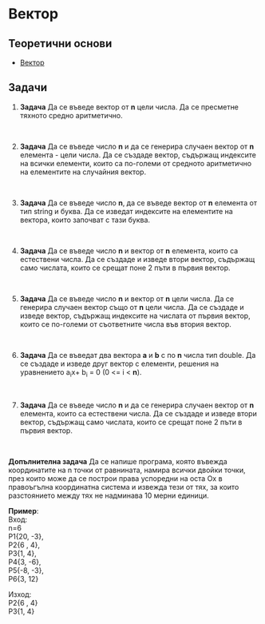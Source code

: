 # Вектор

## Теоретични основи

- [Вектор](https://uroci10.alle.bg/stlu/vector/)

## Задачи

1. **Задача** Да се въведе вектор от **n** цели числа. Да се пресметне тяхното средно аритметично.

<br>    

2. **Задача**  Да се въведе число **n** и да се генерира случаен вектор от **n** елемента - цели числа. Да се създаде вектор, съдържащ индексите на всички елементи, които са по-големи от средното аритметично на елементите на случайния вектор.

<br> 

3. **Задача** Да се въведе число **n**, да се въведе вектор от **n** елемента от тип string и буква. Да се изведат индексите на елементите на вектора, които започват с тази буква.

<br> 

4. **Задача** Да се въведе число **n** и вектор от **n** елемента, които са естествени числа. Да се създаде и изведе втори вектор, съдържащ само числата, които се срещат поне 2 пъти в първия вектор.

<br>

5. **Задача** Да се въведе число **n** и вектор от **n** цели числа. Да се генерира случаен вектор също от **n** цели числа. Да се създаде и изведе вектор, съдържащ индексите на числата от първия вектор, които се по-големи от съответните числа във втория вектор.

<br>

6. **Задача** Да се въведат два вектора **a** и **b** с по **n** числа тип double. Да се създаде и изведе друг вектор с елементи, решения на уравнението a<sub>i</sub>x+ b<sub>i</sub> = 0 (0 <= i < **n**).

<br> 

7. **Задача** Да се въведе число **n** и да се генерира случаен вектор от **n** елемента, които са естествени числа. Да се създаде и изведе втори вектор, съдържащ само числата, които се срещат поне 2 пъти в първия вектор.

<br>

**Допълнителна задача** Да се напише програма, която въвежда координатите на n точки от равнината, намира всички двойки точки, през които може да се построи права успоредни на оста Оx в правоъгълна координатна система и извежда тези от тях, за които разстоянието между тях не надминава 10 мерни единици.
    
**Пример**:<br>
Вход:<br>
n=6<br>
P1{20, -3},<br>
P2{6 , 4},<br>
P3{1, 4},<br>
P4{3, -6},<br>
P5{-8, -3},<br>
P6{3, 12}<br>

Изход:<br>
P2{6 , 4}<br>
P3{1, 4}

